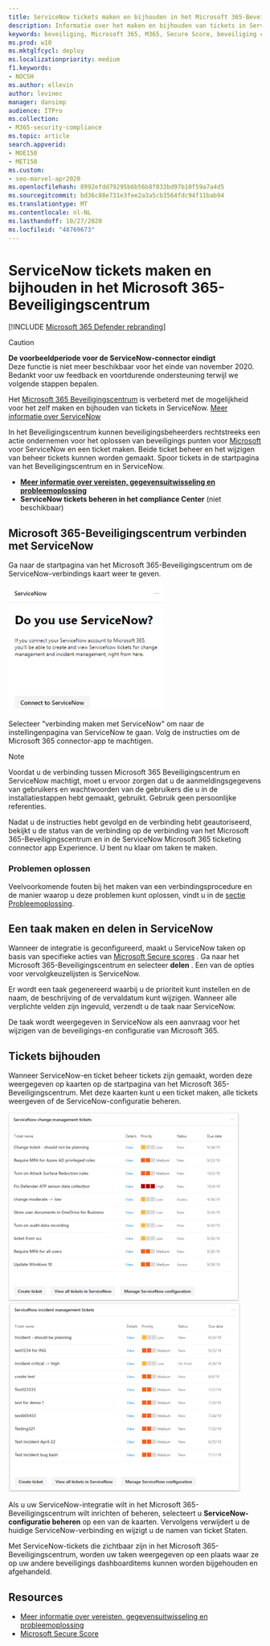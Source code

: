 ```yaml
---
title: ServiceNow tickets maken en bijhouden in het Microsoft 365-Beveiligingscentrum
description: Informatie over het maken en bijhouden van tickets in ServiceNow vanuit het Microsoft 365 Beveiligingscentrum.
keywords: beveiliging, Microsoft 365, M365, Secure Score, beveiliging centrum, ServiceNow, tickets, taken
ms.prod: w10
ms.mktglfcycl: deploy
ms.localizationpriority: medium
f1.keywords:
- NOCSH
ms.author: ellevin
author: levinec
manager: dansimp
audience: ITPro
ms.collection:
- M365-security-compliance
ms.topic: article
search.appverid:
- MOE150
- MET150
ms.custom:
- seo-marvel-apr2020
ms.openlocfilehash: 8992efdd79295b6b56b8f033bd97b10f59a7a4d5
ms.sourcegitcommit: bd36c88e731e3fee2a3a5cb3564fdc94f11bab94
ms.translationtype: MT
ms.contentlocale: nl-NL
ms.lasthandoff: 10/27/2020
ms.locfileid: "48769673"
---
```

# <a name="create-and-track-servicenow-tickets-in-the-microsoft-365-security-center"></a>ServiceNow tickets maken en bijhouden in het Microsoft 365-Beveiligingscentrum

[!INCLUDE [Microsoft 365 Defender rebranding](../includes/microsoft-defender.md)]

>[!CAUTION]
>**De voorbeeldperiode voor de ServiceNow-connector eindigt**<br>
>Deze functie is niet meer beschikbaar voor het einde van november 2020. Bedankt voor uw feedback en voortdurende ondersteuning terwijl we volgende stappen bepalen.

Het [Microsoft 365 Beveiligingscentrum](overview-security-center.md) is verbeterd met de mogelijkheid voor het zelf maken en bijhouden van tickets in ServiceNow. [Meer informatie over ServiceNow](https://www.servicenow.com/)

In het Beveiligingscentrum kunnen beveiligingsbeheerders rechtstreeks een actie ondernemen voor het oplossen van beveiligings punten voor [Microsoft](microsoft-secure-score.md) voor ServiceNow en een ticket maken. Beide ticket beheer en het wijzigen van beheer tickets kunnen worden gemaakt. Spoor tickets in de startpagina van het Beveiligingscentrum en in ServiceNow.

- [**Meer informatie over vereisten, gegevensuitwisseling en probleemoplossing**](tickets.md)
- **ServiceNow tickets beheren in het compliance Center** (niet beschikbaar)

## <a name="connect-microsoft-365-security-center-to-servicenow"></a>Microsoft 365-Beveiligingscentrum verbinden met ServiceNow

Ga naar de startpagina van het Microsoft 365-Beveiligingscentrum om de ServiceNow-verbindings kaart weer te geven.

![Gebruikt u ServiceNow](../../media/do-you-use-servicenow-250.png)

Selecteer "verbinding maken met ServiceNow" om naar de instellingenpagina van ServiceNow te gaan. Volg de instructies om de Microsoft 365 connector-app te machtigen.

> [!NOTE]
> Voordat u de verbinding tussen Microsoft 365 Beveiligingscentrum en ServiceNow machtigt, moet u ervoor zorgen dat u de aanmeldingsgegevens van gebruikers en wachtwoorden van de gebruikers die u in de installatiestappen hebt gemaakt, gebruikt. Gebruik geen persoonlijke referenties.

Nadat u de instructies hebt gevolgd en de verbinding hebt geautoriseerd, bekijkt u de status van de verbinding op de verbinding van het Microsoft 365-Beveiligingscentrum en in de ServiceNow Microsoft 365 ticketing connector app Experience. U bent nu klaar om taken te maken.

### <a name="troubleshooting"></a>Problemen oplossen

Veelvoorkomende fouten bij het maken van een verbindingsprocedure en de manier waarop u deze problemen kunt oplossen, vindt u in de [sectie Probleemoplossing](tickets.md#troubleshooting).

## <a name="create-a-task-and-share-it-to-servicenow"></a>Een taak maken en delen in ServiceNow

Wanneer de integratie is geconfigureerd, maakt u ServiceNow taken op basis van specifieke acties van [Microsoft Secure scores](microsoft-secure-score.md) . Ga naar het Microsoft 365-Beveiligingscentrum en selecteer **delen** . Een van de opties voor vervolgkeuzelijsten is ServiceNow.

Er wordt een taak gegenereerd waarbij u de prioriteit kunt instellen en de naam, de beschrijving of de vervaldatum kunt wijzigen. Wanneer alle verplichte velden zijn ingevuld, verzendt u de taak naar ServiceNow.

De taak wordt weergegeven in ServiceNow als een aanvraag voor het wijzigen van de beveiligings-en configuratie van Microsoft 365.

## <a name="track-tickets"></a>Tickets bijhouden

Wanneer ServiceNow-en ticket beheer tickets zijn gemaakt, worden deze weergegeven op kaarten op de startpagina van het Microsoft 365-Beveiligingscentrum. Met deze kaarten kunt u een ticket maken, alle tickets weergeven of de ServiceNow-configuratie beheren.

![ServiceNow tickets voor wijzigingsbeheer](../../media/change-management-375.png)  ![ServiceNow-tickets voor incidentbeheer](../../media/incident-management-375.png)

Als u uw ServiceNow-integratie wilt in het Microsoft 365-Beveiligingscentrum wilt inrichten of beheren, selecteert u **ServiceNow-configuratie beheren** op een van de kaarten. Vervolgens verwijdert u de huidige ServiceNow-verbinding en wijzigt u de namen van ticket Staten.

Met ServiceNow-tickets die zichtbaar zijn in het Microsoft 365-Beveiligingscentrum, worden uw taken weergegeven op een plaats waar ze op uw andere beveiligings dashboarditems kunnen worden bijgehouden en afgehandeld.

## <a name="resources"></a>Resources

- [Meer informatie over vereisten, gegevensuitwisseling en probleemoplossing](tickets.md)
- [Microsoft Secure Score](microsoft-secure-score.md)
